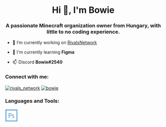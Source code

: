 <h1 align="center">Hi 👋, I'm Bowie</h1>
<h3 align="center">A passionate Minecraft organization owner from Hungary, with little to no coding experience.</h3>

- 🔭 I’m currently working on [RivalsNetwork](rivalsnetwork.hu)

- 🌱 I'm currently learning **Figma**

- 📫 Discord **Bowie#2540**

<h3 align="left">Connect with me:</h3>
<p align="left">
<a href="https://twitter.com/rivals_network" target="blank"><img align="center" src="https://raw.githubusercontent.com/rahuldkjain/github-profile-readme-generator/master/src/images/icons/Social/twitter.svg" alt="rivals_network" height="30" width="40" /></a>
<a href="https://www.youtube.com/c/bowie" target="blank"><img align="center" src="https://raw.githubusercontent.com/rahuldkjain/github-profile-readme-generator/master/src/images/icons/Social/youtube.svg" alt="bowie" height="30" width="40" /></a>
</p>

<h3 align="left">Languages and Tools:</h3>
<p align="left"> <a href="https://www.photoshop.com/en" target="_blank" rel="noreferrer"> <img src="https://raw.githubusercontent.com/devicons/devicon/master/icons/photoshop/photoshop-line.svg" alt="photoshop" width="40" height="40"/> </a> </p>
